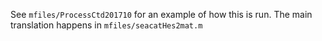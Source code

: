 See `mfiles/ProcessCtd201710` for an example of how this is run.  The main
translation happens in `mfiles/seacatHes2mat.m`
